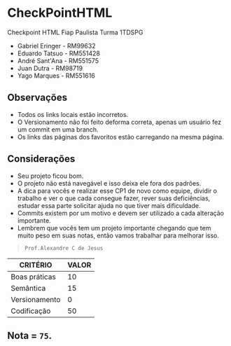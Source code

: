 # CheckPointHTML

Checkpoint HTML Fiap Paulista 
Turma 1TDSPG

- Gabriel Eringer	- RM99632
- Eduardo Tatsuo	- RM551428
- André Sant'Ana	- RM551575
- Juan Dutra		- RM98719
- Yago Marques		- RM551616
	
## Observações
- Todos os links locais estão incorretos.
- O Versionamento não foi feito deforma correta, apenas um usuário fez um commit em uma branch.
- Os links das páginas dos favoritos estão carregando na mesma página.

## Considerações
- Seu projeto ficou bom.
- O projeto não está navegável e isso deixa ele fora dos padrões.
- A dica para vocês e realizar esse CP1 de novo como equipe, dividir o trabalho e ver o que cada consegue fazer, rever suas deficiências, estudar essa parte solicitar ajuda no que tiver mais dificuldade.
- Commits existem por um motivo e devem ser utilizado a cada alteração importante.
- Lembrem que vocês tem um projeto importante chegando que tem muito peso em suas notas, então vamos trabalhar para melhorar isso.

> `Prof.Alexandre C de Jesus`

| CRITÉRIO | VALOR |
| ------ | ------ |
| Boas práticas |10|
| Semântica |15|
| Versionamento |0|
| Codificação |50|

## Nota = `75`.
